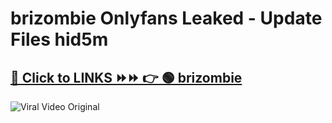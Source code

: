 
 # brizombie Onlyfans Leaked - Update Files hid5m

## <h2><a href="https://clipsfans.com/brizombie&ref=git">🔗 Click to LINKS ⏩⏩ 👉 🟢 brizombie </a></h2>

<a href="https://clipsfans.com/brizombie&ref=git" rel="nofollow" data-target="animated-image.originalLink"><img src="https://i.ibb.co.com/xMMVF88/686577567.gif" alt="Viral Video Original" style="max-width: 100%; display: inline-block;" data-target="animated-image.originalImage"></a>

